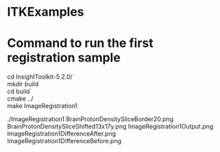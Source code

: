 # ITKExamples
# Command to run the first registration sample

cd InsightToolkit-5.2.0/<br/>
mkdir build<br/>
cd build<br/>
cmake ../<br/>
make ImageRegistration1<br/>


./ImageRegistration1 BrainProtonDensitySliceBorder20.png BrainProtonDensitySliceShifted13x17y.png ImageRegistration1Output.png ImageRegistration1DifferenceAfter.png ImageRegistration1DifferenceBefore.png
